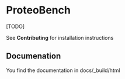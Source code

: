 # ProteoBench

[TODO]

See **Contributing** for installation instructions


## Documenation

You find the documentation in docs/_build/html
